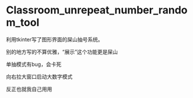 # Classroom_unrepeat_number_random_tool
利用tkinter写了图形界面的屎山抽号系统。

别的地方写的不算优雅，“展示”这个功能更是屎山

单抽模式有bug，会卡死

向右拉大窗口启动大数字模式

反正也就我自己用用
